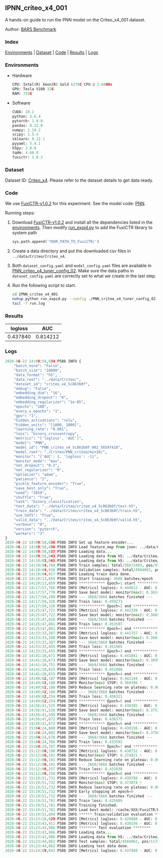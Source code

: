 ## IPNN_criteo_x4_001

A hands-on guide to run the PNN model on the Criteo_x4_001 dataset.

Author: [BARS Benchmark](https://github.com/reczoo/BARS/blob/main/CITATION)

### Index
[Environments](#Environments) | [Dataset](#Dataset) | [Code](#Code) | [Results](#Results) | [Logs](#Logs)

### Environments
+ Hardware

  ```python
  CPU: Intel(R) Xeon(R) Gold 6278C CPU @ 2.60GHz
  GPU: Tesla V100 32G
  RAM: 755G

  ```

+ Software

  ```python
  CUDA: 10.2
  python: 3.6.4
  pytorch: 1.0.0
  pandas: 0.22.0
  numpy: 1.19.2
  scipy: 1.5.4
  sklearn: 0.22.1
  pyyaml: 5.4.1
  h5py: 2.8.0
  tqdm: 4.60.0
  fuxictr: 1.0.2
  ```

### Dataset
Dataset ID: [Criteo_x4](https://github.com/reczoo/Datasets/tree/main/Criteo/Criteo_x4). Please refer to the dataset details to get data ready.

### Code

We use [FuxiCTR-v1.0.2](https://github.com/reczoo/FuxiCTR/tree/v1.0.2) for this experiment. See the model code: [PNN](https://github.com/reczoo/FuxiCTR/blob/v1.0.2/fuxictr/pytorch/models/PNN.py).

Running steps:

1. Download [FuxiCTR-v1.0.2](https://github.com/reczoo/FuxiCTR/archive/refs/tags/v1.0.2.zip) and install all the dependencies listed in the [environments](#environments). Then modify [run_expid.py](./run_expid.py#L5) to add the FuxiCTR library to system path
    
    ```python
    sys.path.append('YOUR_PATH_TO_FuxiCTR/')
    ```

2. Create a data directory and put the downloaded csv files in `../data/Criteo/Criteo_x4`.

3. Both `dataset_config.yaml` and `model_config.yaml` files are available in [PNN_criteo_x4_tuner_config_02](./PNN_criteo_x4_tuner_config_02). Make sure the data paths in `dataset_config.yaml` are correctly set to what we create in the last step.

4. Run the following script to start.

    ```bash
    cd IPNN_criteo_x4_001
    nohup python run_expid.py --config ./PNN_criteo_x4_tuner_config_02 --expid PNN_criteo_x4_002_69a1df28 --gpu 0 > run.log &
    tail -f run.log
    ```

### Results

| logloss | AUC  |
|:--------------------:|:--------------------:|
| 0.437840 | 0.814212  |


### Logs
```python
2020-06-22 14:09:58,034 P586 INFO {
    "batch_norm": "False",
    "batch_size": "10000",
    "data_format": "h5",
    "data_root": "../data/Criteo/",
    "dataset_id": "criteo_x4_5c863b0f",
    "debug": "False",
    "embedding_dim": "16",
    "embedding_dropout": "0",
    "embedding_regularizer": "1e-05",
    "epochs": "100",
    "every_x_epochs": "1",
    "gpu": "1",
    "hidden_activations": "relu",
    "hidden_units": "[1000, 1000]",
    "learning_rate": "0.001",
    "loss": "binary_crossentropy",
    "metrics": "['logloss', 'AUC']",
    "model": "PNN",
    "model_id": "PNN_criteo_x4_5c863b0f_002_5659f418",
    "model_root": "./Criteo/PNN_criteo/min10/",
    "monitor": "{'AUC': 1, 'logloss': -1}",
    "monitor_mode": "max",
    "net_dropout": "0.2",
    "net_regularizer": "0",
    "optimizer": "adam",
    "patience": "2",
    "pickle_feature_encoder": "True",
    "save_best_only": "True",
    "seed": "2019",
    "shuffle": "True",
    "task": "binary_classification",
    "test_data": "../data/Criteo/criteo_x4_5c863b0f/test.h5",
    "train_data": "../data/Criteo/criteo_x4_5c863b0f/train.h5",
    "use_hdf5": "True",
    "valid_data": "../data/Criteo/criteo_x4_5c863b0f/valid.h5",
    "verbose": "0",
    "version": "pytorch",
    "workers": "3"
}
2020-06-22 14:09:58,036 P586 INFO Set up feature encoder...
2020-06-22 14:09:58,036 P586 INFO Load feature_map from json: ../data/Criteo/criteo_x4_5c863b0f/feature_map.json
2020-06-22 14:09:58,037 P586 INFO Loading data...
2020-06-22 14:09:58,043 P586 INFO Loading data from h5: ../data/Criteo/criteo_x4_5c863b0f/train.h5
2020-06-22 14:10:03,065 P586 INFO Loading data from h5: ../data/Criteo/criteo_x4_5c863b0f/valid.h5
2020-06-22 14:10:04,784 P586 INFO Train samples: total/36672493, pos/9396350, neg/27276143, ratio/25.62%
2020-06-22 14:10:04,916 P586 INFO Validation samples: total/4584062, pos/1174544, neg/3409518, ratio/25.62%
2020-06-22 14:10:04,917 P586 INFO Loading train data done.
2020-06-22 14:10:13,859 P586 INFO Start training: 3668 batches/epoch
2020-06-22 14:10:13,859 P586 INFO ************ Epoch=1 start ************
2020-06-22 14:17:57,766 P586 INFO [Metrics] logloss: 0.444612 - AUC: 0.807052
2020-06-22 14:17:57,770 P586 INFO Save best model: monitor(max): 0.362440
2020-06-22 14:17:58,280 P586 INFO --- 3668/3668 batches finished ---
2020-06-22 14:17:58,326 P586 INFO Train loss: 0.459273
2020-06-22 14:17:58,326 P586 INFO ************ Epoch=1 end ************
2020-06-22 14:25:47,721 P586 INFO [Metrics] logloss: 0.442330 - AUC: 0.809245
2020-06-22 14:25:47,722 P586 INFO Save best model: monitor(max): 0.366916
2020-06-22 14:25:47,816 P586 INFO --- 3668/3668 batches finished ---
2020-06-22 14:25:47,881 P586 INFO Train loss: 0.453597
2020-06-22 14:25:47,881 P586 INFO ************ Epoch=2 end ************
2020-06-22 14:33:33,287 P586 INFO [Metrics] logloss: 0.441757 - AUC: 0.809909
2020-06-22 14:33:33,288 P586 INFO Save best model: monitor(max): 0.368152
2020-06-22 14:33:33,387 P586 INFO --- 3668/3668 batches finished ---
2020-06-22 14:33:33,455 P586 INFO Train loss: 0.451965
2020-06-22 14:33:33,455 P586 INFO ************ Epoch=3 end ************
2020-06-22 14:41:18,671 P586 INFO [Metrics] logloss: 0.441041 - AUC: 0.810586
2020-06-22 14:41:18,673 P586 INFO Save best model: monitor(max): 0.369545
2020-06-22 14:41:18,751 P586 INFO --- 3668/3668 batches finished ---
2020-06-22 14:41:18,815 P586 INFO Train loss: 0.451008
2020-06-22 14:41:18,815 P586 INFO ************ Epoch=4 end ************
2020-06-22 14:49:02,187 P586 INFO [Metrics] logloss: 0.441144 - AUC: 0.810541
2020-06-22 14:49:02,188 P586 INFO Monitor(max) STOP: 0.369396 !
2020-06-22 14:49:02,188 P586 INFO Reduce learning rate on plateau: 0.000100
2020-06-22 14:49:02,188 P586 INFO --- 3668/3668 batches finished ---
2020-06-22 14:49:02,254 P586 INFO Train loss: 0.450321
2020-06-22 14:49:02,254 P586 INFO ************ Epoch=5 end ************
2020-06-22 14:56:41,525 P586 INFO [Metrics] logloss: 0.438305 - AUC: 0.813645
2020-06-22 14:56:41,526 P586 INFO Save best model: monitor(max): 0.375340
2020-06-22 14:56:41,599 P586 INFO --- 3668/3668 batches finished ---
2020-06-22 14:56:41,672 P586 INFO Train loss: 0.438375
2020-06-22 14:56:41,672 P586 INFO ************ Epoch=6 end ************
2020-06-22 15:04:24,600 P586 INFO [Metrics] logloss: 0.438156 - AUC: 0.813853
2020-06-22 15:04:24,602 P586 INFO Save best model: monitor(max): 0.375697
2020-06-22 15:04:24,678 P586 INFO --- 3668/3668 batches finished ---
2020-06-22 15:04:24,766 P586 INFO Train loss: 0.433592
2020-06-22 15:04:24,767 P586 INFO ************ Epoch=7 end ************
2020-06-22 15:12:06,190 P586 INFO [Metrics] logloss: 0.438732 - AUC: 0.813552
2020-06-22 15:12:06,191 P586 INFO Monitor(max) STOP: 0.374821 !
2020-06-22 15:12:06,191 P586 INFO Reduce learning rate on plateau: 0.000010
2020-06-22 15:12:06,191 P586 INFO --- 3668/3668 batches finished ---
2020-06-22 15:12:06,257 P586 INFO Train loss: 0.431038
2020-06-22 15:12:06,258 P586 INFO ************ Epoch=8 end ************
2020-06-22 15:19:51,731 P586 INFO [Metrics] logloss: 0.439788 - AUC: 0.812862
2020-06-22 15:19:51,732 P586 INFO Monitor(max) STOP: 0.373074 !
2020-06-22 15:19:51,732 P586 INFO Reduce learning rate on plateau: 0.000001
2020-06-22 15:19:51,732 P586 INFO Early stopping at epoch=9
2020-06-22 15:19:51,732 P586 INFO --- 3668/3668 batches finished ---
2020-06-22 15:19:51,781 P586 INFO Train loss: 0.425809
2020-06-22 15:19:51,781 P586 INFO Training finished.
2020-06-22 15:19:51,781 P586 INFO Load best model: /cache/XXX/FuxiCTR/benchmarks/Criteo/PNN_criteo/min10/criteo_x4_5c863b0f/PNN_criteo_x4_5c863b0f_002_5659f418_model.ckpt
2020-06-22 15:19:51,894 P586 INFO ****** Train/validation evaluation ******
2020-06-22 15:23:18,029 P586 INFO [Metrics] logloss: 0.420888 - AUC: 0.831734
2020-06-22 15:23:43,911 P586 INFO [Metrics] logloss: 0.438156 - AUC: 0.813853
2020-06-22 15:23:43,986 P586 INFO ******** Test evaluation ********
2020-06-22 15:23:43,986 P586 INFO Loading data...
2020-06-22 15:23:43,986 P586 INFO Loading data from h5: ../data/Criteo/criteo_x4_5c863b0f/test.h5
2020-06-22 15:23:44,962 P586 INFO Test samples: total/4584062, pos/1174544, neg/3409518, ratio/25.62%
2020-06-22 15:23:44,962 P586 INFO Loading test data done.
2020-06-22 15:24:09,842 P586 INFO [Metrics] logloss: 0.437840 - AUC: 0.814212

```
